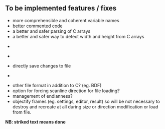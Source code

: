 ## To be implemented features / fixes ##

  * more comprehensible and coherent variable names
  * better commented code
  * a better and safer parsing of C arrays
  * a better and safer way to detect width and height from C arrays
  * ~~~a better way to manage Gtk2::ComboBox because now it's working by accident!~~~
  * ~~~text box to copy and paste C arrays~~~
  * directly save changes to file
  * ~~~some way to select ASCII char instead of array index~~~
  * other file format in addition to C? (eg. BDF)
  * option for forcing scanline direction for file loading?
  * management of endianness?
  * objectify frames (eg. settings, editor, result) so will be not necessary to destroy and recreate at all during size or direction modification or load from file.

**NB: striked text means done**